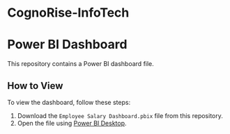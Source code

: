 # CognoRise-InfoTech
# Power BI Dashboard

This repository contains a Power BI dashboard file.

## How to View

To view the dashboard, follow these steps:

1. Download the `Employee Salary Dashboard.pbix` file from this repository.
2. Open the file using [Power BI Desktop](https://powerbi.microsoft.com/desktop/).

